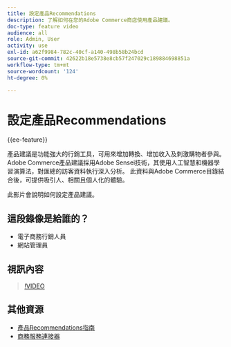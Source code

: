```yaml
---
title: 設定產品Recommendations
description: 了解如何在您的Adobe Commerce商店使用產品建議。
doc-type: feature video
audience: all
role: Admin, User
activity: use
exl-id: a62f9984-782c-40cf-a140-498b58b24bcd
source-git-commit: 42622b18e5738e8cb57f247029c189884698851a
workflow-type: tm+mt
source-wordcount: '124'
ht-degree: 0%

---
```


# 設定產品Recommendations

{{ee-feature}}

產品建議是功能強大的行銷工具，可用來增加轉換、增加收入及刺激購物者參與。 Adobe Commerce產品建議採用Adobe Sensei技術，其使用人工智慧和機器學習演算法，對匯總的訪客資料執行深入分析。 此資料與Adobe Commerce目錄結合後，可提供吸引人、相關且個人化的體驗。

此影片會說明如何設定產品建議。

## 這段錄像是給誰的？

- 電子商務行銷人員
- 網站管理員

## 視訊內容

>[!VIDEO](https://video.tv.adobe.com/v/343991?quality=12&learn=on)

## 其他資源

- [產品Recommendations指南](https://experienceleague.adobe.com/docs/commerce-merchant-services/product-recommendations/overview.html)
- [商務服務連接器](https://experienceleague.adobe.com/docs/commerce-merchant-services/user-guides/integration-services/saas.html)
